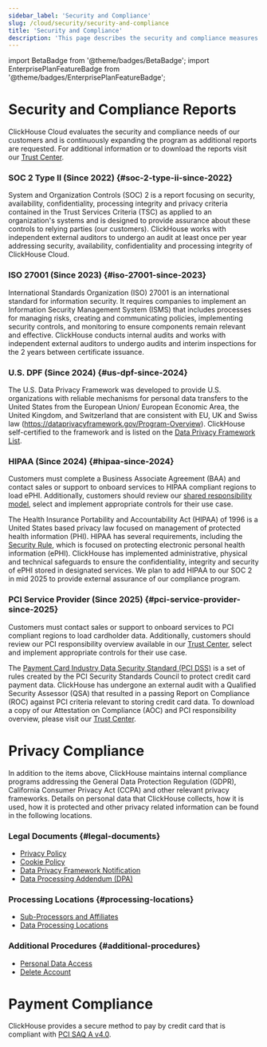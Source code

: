 ```yaml
---
sidebar_label: 'Security and Compliance'
slug: /cloud/security/security-and-compliance
title: 'Security and Compliance'
description: 'This page describes the security and compliance measures implemented by ClickHouse Cloud to protect customer data.'
---
```


import BetaBadge from '@theme/badges/BetaBadge';
import EnterprisePlanFeatureBadge from '@theme/badges/EnterprisePlanFeatureBadge';

# Security and Compliance Reports
ClickHouse Cloud evaluates the security and compliance needs of our customers and is continuously expanding the program as additional reports are requested. For additional information or to download the reports visit our [Trust Center](https://trust.clickhouse.com).

### SOC 2 Type II (Since 2022) {#soc-2-type-ii-since-2022}

System and Organization Controls (SOC) 2 is a report focusing on security, availability, confidentiality, processing integrity and privacy criteria contained in the Trust Services Criteria (TSC) as applied to an organization's systems and is designed to provide assurance about these controls to relying parties (our customers). ClickHouse works with independent external auditors to undergo an audit at least once per year addressing security, availability, confidentiality and processing integrity of ClickHouse Cloud. 

### ISO 27001 (Since 2023) {#iso-27001-since-2023}

International Standards Organization (ISO) 27001 is an international standard for information security. It requires companies to implement an Information Security Management System (ISMS) that includes processes for managing risks, creating and communicating policies, implementing security controls, and monitoring to ensure components remain relevant and effective. ClickHouse conducts internal audits and works with independent external auditors to undergo audits and interim inspections for the 2 years between certificate issuance. 

### U.S. DPF (Since 2024) {#us-dpf-since-2024}

The U.S. Data Privacy Framework was developed to provide U.S. organizations with reliable mechanisms for personal data transfers to the United States from the European Union/ European Economic Area, the United Kingdom, and Switzerland that are consistent with EU, UK and Swiss law (https://dataprivacyframework.gov/Program-Overview). ClickHouse self-certified to the framework and is listed on the [Data Privacy Framework List](https://dataprivacyframework.gov/list).

### HIPAA (Since 2024) {#hipaa-since-2024}

<EnterprisePlanFeatureBadge feature="HIPAA" support="true"/>

Customers must complete a Business Associate Agreement (BAA) and contact sales or support to onboard services to HIPAA compliant regions to load ePHI. Additionally, customers should review our [shared responsibility model](/cloud/security/shared-responsibility-model), select and implement appropriate controls for their use case.

The Health Insurance Portability and Accountability Act (HIPAA) of 1996 is a United States based privacy law focused on management of protected health information (PHI). HIPAA has several requirements, including the [Security Rule](https://www.hhs.gov/hipaa/for-professionals/security/index.html), which is focused on protecting electronic personal health information (ePHI). ClickHouse has implemented administrative, physical and technical safeguards to ensure the confidentiality, integrity and security of ePHI stored in designated services. We plan to add HIPAA to our SOC 2 in mid 2025 to provide external assurance of our compliance program.

### PCI Service Provider (Since 2025) {#pci-service-provider-since-2025}

<EnterprisePlanFeatureBadge feature="PCI compliance" support="true"/>

Customers must contact sales or support to onboard services to PCI compliant regions to load cardholder data. Additionally, customers should review our PCI responsibility overview available in our [Trust Center](https://trust.clickhouse.com), select and implement appropriate controls for their use case.

The [Payment Card Industry Data Security Standard (PCI DSS)](https://www.pcisecuritystandards.org/standards/pci-dss/) is a set of rules created by the PCI Security Standards Council to protect credit card payment data. ClickHouse has undergone an external audit with a Qualified Security Assessor (QSA) that resulted in a passing Report on Compliance (ROC) against PCI criteria relevant to storing credit card data. To download a copy of our Attestation on Compliance (AOC) and PCI responsibility overview, please visit our [Trust Center](https://trust.clickhouse.com).

# Privacy Compliance

In addition to the items above, ClickHouse maintains internal compliance programs addressing the General Data Protection Regulation (GDPR), California Consumer Privacy Act (CCPA) and other relevant privacy frameworks. Details on personal data that ClickHouse collects, how it is used, how it is protected and other privacy related information can be found in the following locations.

### Legal Documents {#legal-documents}

- [Privacy Policy](https://clickhouse.com/legal/privacy-policy)
- [Cookie Policy](https://clickhouse.com/legal/cookie-policy)
- [Data Privacy Framework Notification](https://clickhouse.com/legal/data-privacy-framework)
- [Data Processing Addendum (DPA)](https://clickhouse.com/legal/agreements/data-processing-addendum)

### Processing Locations {#processing-locations}

- [Sub-Processors and Affiliates](https://clickhouse.com/legal/agreements/subprocessors)
- [Data Processing Locations](https://trust.clickhouse.com) 

### Additional Procedures {#additional-procedures}

- [Personal Data Access](/cloud/security/personal-data-access)
- [Delete Account](/cloud/manage/close_account)

# Payment Compliance

ClickHouse provides a secure method to pay by credit card that is compliant with [PCI SAQ A v4.0](https://www.pcisecuritystandards.org/document_library/). 
